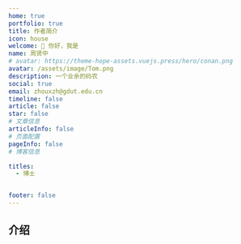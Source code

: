 ```yaml
---
home: true
portfolio: true
title: 作者简介
icon: house
welcome: 👋 你好，我是
name: 周贤中
# avatar: https://theme-hope-assets.vuejs.press/hero/conan.png
avatar: /assets/image/Tom.png
description: 一个业余的码农
social: true
email: zhouxzh@gdut.edu.cn
timeline: false
article: false
star: false
# 文章信息
articleInfo: false
# 页面配置
pageInfo: false
# 博客信息

titles:
  - 博士


footer: false
---
```


## 介绍

<!-- 这是一个档案主页的案例。

要使用此布局，你应该在页面 Frontmatter 中设置 `home: true` 和 `portfolio: true`。

相关配置文档请见 [档案主页](https://theme-hope.vuejs.press/zh/guide/blog/home.html#档案类型主页)。 -->
